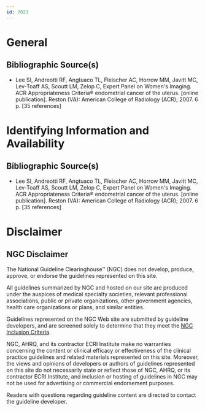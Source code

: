 ```yaml
---
id: 7023
---
```


# General

## Bibliographic Source(s)

- Lee SI, Andreotti RF, Angtuaco TL, Fleischer AC, Horrow MM, Javitt MC, Lev-Toaff AS, Scoutt LM, Zelop C, Expert Panel on Women's Imaging. ACR Appropriateness Criteria® endometrial cancer of the uterus. [online publication]. Reston (VA): American College of Radiology (ACR); 2007. 6 p. [35 references]

# Identifying Information and Availability

## Bibliographic Source(s)

- Lee SI, Andreotti RF, Angtuaco TL, Fleischer AC, Horrow MM, Javitt MC, Lev-Toaff AS, Scoutt LM, Zelop C, Expert Panel on Women's Imaging. ACR Appropriateness Criteria® endometrial cancer of the uterus. [online publication]. Reston (VA): American College of Radiology (ACR); 2007. 6 p. [35 references]

# Disclaimer

## NGC Disclaimer

The National Guideline Clearinghouse™ (NGC) does not develop, produce, approve, or endorse the guidelines represented on this site.

All guidelines summarized by NGC and hosted on our site are produced under the auspices of medical specialty societies, relevant professional associations, public or private organizations, other government agencies, health care organizations or plans, and similar entities.

Guidelines represented on the NGC Web site are submitted by guideline developers, and are screened solely to determine that they meet the [NGC Inclusion Criteria](/help-and-about/summaries/inclusion-criteria).

NGC, AHRQ, and its contractor ECRI Institute make no warranties concerning the content or clinical efficacy or effectiveness of the clinical practice guidelines and related materials represented on this site. Moreover, the views and opinions of developers or authors of guidelines represented on this site do not necessarily state or reflect those of NGC, AHRQ, or its contractor ECRI Institute, and inclusion or hosting of guidelines in NGC may not be used for advertising or commercial endorsement purposes.

Readers with questions regarding guideline content are directed to contact the guideline developer.

